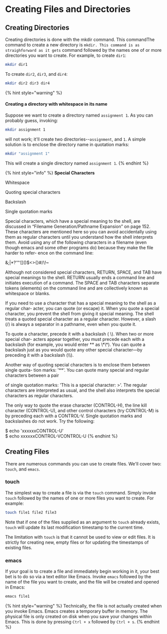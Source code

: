 # Creating Files and Directories

## Creating Directories

Creating directories is done with the mkdir command. This commandThe command to create a new directory is `mkdir. This command is as straighforward as it gets` command followed by the names one of or more directories you want to create. For example, to create `dir1`:&#x20;

```bash
mkdir dir1
```

To create `dir2`, `dir3`, and `dir4`:

```bash
mkdir dir2 dir3 dir4
```

{% hint style="warning" %}
#### Creating a directory with whitespace in its name

Suppose we want to create a directory named `assignment 1`. As you can probably guess, invoking:

```bash
mkdir assignment 1
```

will not work; it'll create two directories--`assignment`, and `1`. A simple solution is to enclose the directory name in quotation marks:

```bash
mkdir "assignment 1"
```

This will create a single directory named `assignment 1`.
{% endhint %}





{% hint style="info" %}
**Special Characters**

Whitespace

Quoting special characters

Backslash

Single quotation marks

Special characters, which have a special meaning to the shell, are discussed in “Filename Generation/Pathname Expansion” on page 152. These characters are mentioned here so you can avoid accidentally using them as regular characters until you understand how the shell interprets them. Avoid using any of the following characters in a filename (even though emacs and some other programs do) because they make the file harder to refer- ence on the command line:

&;|\*?'"‘\[]\()$<>{}#/\\!\~

Although not considered special characters, RETURN, SPACE, and TAB have special meanings to the shell. RETURN usually ends a command line and initiates execution of a command. The SPACE and TAB characters separate tokens (elements) on the command line and are collectively known as whitespace or blanks.

If you need to use a character that has a special meaning to the shell as a regular char- acter, you can quote (or escape) it. When you quote a special character, you prevent the shell from giving it special meaning. The shell treats a quoted special character as a regular character. However, a slash (/) is always a separator in a pathname, even when you quote it.

To quote a character, precede it with a backslash ( \\). When two or more special char- acters appear together, you must precede each with a backslash (for example, you would enter \*\* as \\\*\\\*). You can quote a backslash just as you would quote any other special character—by preceding it with a backslash (\\\\).

Another way of quoting special characters is to enclose them between single quota- tion marks: '\*\*'. You can quote many special and regular characters between a pair

of single quotation marks: 'This is a special character: >'. The regular characters are interpreted as usual, and the shell also interprets the special characters as regular characters.

The only way to quote the erase character (CONTROL-H), the line kill character (CONTROL-U), and other control characters (try CONTROL-M) is by preceding each with a CONTROL-V. Single quotation marks and backslashes do not work. Try the following:

$ echo 'xxxxxxCONTROL-U'\
$ echo xxxxxxCONTROL-VCONTROL-U
{% endhint %}

## Creating Files

There are numerous commands you can use to create files. We'll cover two: `touch`, and `emacs`.&#x20;

### touch

The simplest way to create a file is via the `touch` command. Simply invoke `touch` followed by the names of one or more files you want to create. For example:

```bash
touch file1 file2 file3
```

Note that if one of the files supplied as an argument to `touch` already exists, `touch` will update its last modification timestamp to the current time.&#x20;

The limitation with `touch` is that it cannot be used to view or edit files. It is strictly for creating new, empty files or for updating the timestamps of existing files.

### **emacs**

If your goal is to create a file and immediately begin working in it, your best bet is to do so via a text editor like Emacs. Invoke `emacs` followed by the name of the file you want to create, and the file will be created and opened in Emacs:

```bash
emacs file1
```

{% hint style="warning" %}
Technically, the file is not actually created when you invoke Emacs. Emacs creates a temporary buffer in memory. The physical file is only created on disk when you save your changes within Emacs. This is done by pressing `Ctrl + x` followed by `Ctrl + s`.
{% endhint %}
